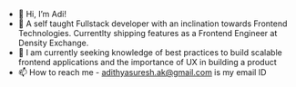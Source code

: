 - 👋 Hi, I’m Adi!
- 💼 A self taught Fullstack developer with an inclination towards Frontend Technologies. Currentlty shipping features as a Frontend Engineer at Density Exchange.
- 🌱 I am currently seeking knowledge of best practices to build scalable frontend applications and the importance of UX in building a product
- 📫 How to reach me - adithyasuresh.ak@gmail.com is my email ID

<!---
adi-0104/adi-0104 is a ✨ special ✨ repository because its `README.md` (this file) appears on your GitHub profile.
You can click the Preview link to take a look at your changes.
--->
